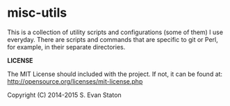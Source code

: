 misc-utils
==========

This is a collection of utility scripts and configurations (some of them) I use everyday. There are scripts and commands that are specific to git or Perl, for example, in their separate directories.

**LICENSE**

The MIT License should included with the project. If not, it can be found at: http://opensource.org/licenses/mit-license.php

Copyright (C) 2014-2015 S. Evan Staton